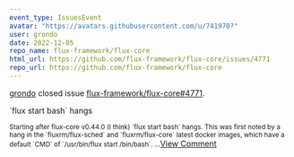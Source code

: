 ```yaml
---
event_type: IssuesEvent
avatar: "https://avatars.githubusercontent.com/u/741970?"
user: grondo
date: 2022-12-05
repo_name: flux-framework/flux-core
html_url: https://github.com/flux-framework/flux-core/issues/4771
repo_url: https://github.com/flux-framework/flux-core
---
```


<a href='https://github.com/grondo' target='_blank'>grondo</a> closed issue <a href='https://github.com/flux-framework/flux-core/issues/4771' target='_blank'>flux-framework/flux-core#4771</a>.

<p>`flux start bash` hangs</p><small>Starting after flux-core v0.44.0 (I think) `flux start bash` hangs. This was first noted by a hang in the `fluxrm/flux-sched` and `fluxrm/flux-core` latest docker images, which have a default `CMD` of `/usr/bin/flux start /bin/bash`....</small><a href='https://github.com/flux-framework/flux-core/issues/4771' target='_blank'>View Comment</a>